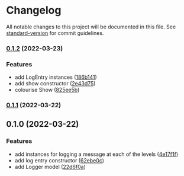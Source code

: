 # Changelog

All notable changes to this project will be documented in this file. See [standard-version](https://github.com/conventional-changelog/standard-version) for commit guidelines.

### [0.1.2](https://github.com/thewilkybarkid/logger-fp-ts/compare/v0.1.1...v0.1.2) (2022-03-23)


### Features

* add LogEntry instances ([186b141](https://github.com/thewilkybarkid/logger-fp-ts/commit/186b141b400e23cac8c345e7a93d52eabe969147))
* add show constructor ([2e43d75](https://github.com/thewilkybarkid/logger-fp-ts/commit/2e43d75a8979f1907718c2104e4cabbf2cf97e31))
* colourise Show ([825ee5b](https://github.com/thewilkybarkid/logger-fp-ts/commit/825ee5be3d02d94af44a715b09dde346e1118e98))

### [0.1.1](https://github.com/thewilkybarkid/logger-fp-ts/compare/v0.1.0...v0.1.1) (2022-03-22)

## 0.1.0 (2022-03-22)


### Features

* add instances for logging a message at each of the levels ([4e17f1f](https://github.com/thewilkybarkid/logger-ts/commit/4e17f1f3176f1a41eec80997ff9db85615e1e2df))
* add log entry constructor ([62ebe0c](https://github.com/thewilkybarkid/logger-ts/commit/62ebe0ca4f6e57a328898990fccead22aad3a552))
* add Logger model ([22d6f0a](https://github.com/thewilkybarkid/logger-ts/commit/22d6f0acc21450e5ea831e2a93f9be67f73642fa))

